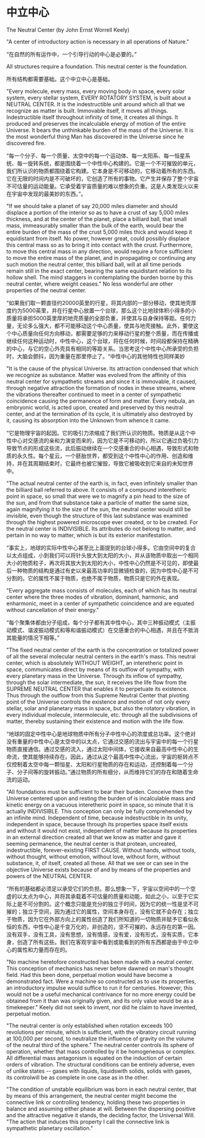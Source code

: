 # 中立中心

The Neutral Center (by John Ernst Worrell Keely)

"A center of introductory action is necessary in all operations of Nature."

“在⾃然的所有运作中，⼀个引导⾏动的中⼼是必要的。”

All structures require a foundation. This neutral center is the foundation.

所有结构都需要基础。这个中⽴中⼼是基础。

"Every molecule, every mass, every moving body in space, every solar system, every stellar system, EVERY ROTATORY SYSTEM, is built about a NEUTRAL CENTER. It is the indestructible unit around which all that we recognize as matter is built. Immovable itself, it moves all things. Indestructible itself throughout infinity of time, it creates all things. It produced and preserves the incalculable energy of motion of the entire Universe. It bears the unthinkable burden of the mass of the Universe. It is the most wonderful thing Man has discovered in the Universe since he discovered fire.

“每一个分子、每一个质量、太空中的每一个运动体、每一太阳系、每一恒星系统、每一旋转系统，都是围绕着一个中性中心构建的。它是一个不可摧毁的单元，我们所认识的物质都围绕着它构建。它本身是不可移动的，它移动着所有的东西。它在无限的时间内是不可破坏的，它创造了所有的事物。它产生并保存了整个宇宙不可估量的运动能量。它承受着宇宙质量的难以想象的负重。这是人类发现火以来在宇宙中发现的最美妙的东西。”。

"If we should take a planet of say 20,000 miles diameter and should displace a portion of the interior so as to have a crust of say 5,000 miles thickness, and at the center of the planet, place a billiard ball, that small mass, immeasurably smaller than the bulk of the earth, would bear the entire burden of the mass of the crust 5,000 miles thick and would keep it equidistant from itself. No power, however great, could possibly displace this central mass so as to bring it into contact with the crust. Furthermore, to move this central mass in any direction, would require a force sufficient to move the entire mass of the planet, and in propagating or continuing any such motion the neutral center, this billiard ball, will at all time periods remain still in the exact center, bearing the same equidistant relation to its hollow shell. The mind staggers in contemplating the burden borne by this neutral center, where weight ceases." No less wonderful are other properties of the neutral center.

“如果我们取一颗直径约20000英里的行星，将其内部的一部分移动，使其地壳厚度约为5000英里，并在行星中心放置一个台球，那么这个比地球体积小得多的小质量将承担5000英里厚的地壳质量的全部负重，并使其与自身保持等距。任何力量，无论多么强大，都不可能移动这个中心质量，使其与地壳接触。此外，要使这个中心质量向任何方向移动，都需要足够的力来移动行星的整个质量，而在传播或继续任何这种运动时，中性中心，这个台球，将在任何时候，时间段都保持在精确的中心，与它的空心外壳具有相同的等距关系。当思考这个中性中心所承受的负担时，大脑会颤抖，因为重量在那里停止了。“中性中心的其他特性也同样美妙

"It is the cause of the physical Universe. Its attraction condensed that which we recognize as substance. Matter was evolved from the affinity of this neutral center for sympathetic streams and since it is immovable, it caused, through negative attraction the formation of nodes in these streams, where the vibrations thereafter continued to meet in a center of sympathetic coincidence causing the permanence of form and matter. Every nebula, an embryonic world, is acted upon, created and preserved by this neutral center, and at the termination of its cycle, it is ultimately also destroyed by it, causing its absorption into the Unknown from whence it came.

“它是物理宇宙的起因。它的吸引⼒浓缩成了我们所认识的物质。物质是从这个中性中⼼对交感流的亲和⼒演变⽽来的，因为它是不可移动的，所以它通过负吸引⼒导致节点的形成这些流，此后振动继续在⼀个交感重合的中⼼相遇，导致形式和物质的永久性。每个星云，⼀个胚胎世界，都受到这个中性中⼼的作⽤、创造和维持，并在其周期结束时，它最终也被它摧毁，导致它被吸收到它来⾃的未知世界中。

"The actual neutral center of the earth is, in fact, even infinitely smaller than the billiard ball referred to above. It consists of a compound interetheric point in space, so small that were we to magnify a pin head to the size of the sun, and from that substance take a particle of matter the same size, again magnifying it to the size of the sun, the neutral center would still be invisible, even though the structure of this last substance was examined through the highest powered microscope ever created, or to be created. For the neutral center is INDIVISIBLE. Its attributes do not belong to matter, and pertain in no way to matter, which is but its exterior manifestation.

“事实上，地球的实际中性中⼼甚⾄⽐上⾯提到的台球⼩得多。它由空间中的复合以太点组成，⼩到我们可以将针头放⼤到太阳的⼤⼩，并从该物质中取出⼀个相同⼤⼩的物质粒⼦，再次将其放⼤到太阳的⼤⼩，中性中⼼仍然是不可⻅的，即使最后⼀种物质的结构是通过有史以来最⾼功率的显微镜检查的，因为中性中⼼是不可分割的。它的属性不属于物质，也绝不属于物质，物质只是它的外在表现。

"Every aggregate mass consists of molecules, each of which has its neutral center where the three modes of vibration, dominant, harmonic, and enharmonic, meet in a center of sympathetic coincidence and are equated without cancellation of their energy."

“每个聚集体都由分⼦组成，每个分⼦都有其中性中⼼，其中三种振动模式（主振动模式、谐波振动模式和等和谐振动模式）在交感重合的中⼼相遇，并且在不抵消其能量的情况下相等。”

"The fixed neutral center of the earth is the concentration or totalized power of all the several molecular neutral centers in the earth's mass. This neutral center, which is absolutely WITHOUT WEIGHT, an interetheric point in space, communicates direct by means of its outflow of sympathy, with every planetary mass in the Universe. Through its inflow of sympathy, through the solar intermediate, the sun, it receives the life flow from the SUPREME NEUTRAL CENTER that enables it to perpetuate its existence. Thus through the outflow from this Supreme Neutral Center that pivoting point of the Universe controls the existence and motion of not only every stellar, solar and planetary mass in space, but also the rotatory vibration, in every individual molecule, intermolecule, etc. through all the subdivisions of matter, thereby sustaining their existence and motion with the life flow.

“地球的固定中性中心是地球物质中所有分子中性中心的浓度或总功率。这个绝对没有重量的中性中心是太空中的以太点，它通过交感的流出与宇宙中的每一个行星物质直接通信。通过交感的流入，通过太阳中间体，它接收来自最高中性中心的生命流，使其能够持续存在。因此，通过从这个最高中性中心流出，宇宙的枢转点不仅控制着太空中每一颗恒星、太阳和行星物质的存在和运动，还控制着每一个分子、分子间等的旋转振动。”通过物质的所有细分，从而维持它们的存在和随着生命流的运动。

"All foundations must be sufficient to bear their burden. Conceive then the Universe centered upon and resting the burden of is incalculable mass and kinetic energy on a vacuous interetheric point in space, so minute that it is actually INDIVISIBLE. This conception can only be fully comprehended by an infinite mind. Independent of time, because indestructible in its unity, independent in space, because through its properties space itself exists and without it would not exist, independent of matter because its properties in an external direction created all that we know as matter and gave it seeming permanence, the neutral center is that protean, uncreated, indestructible, forever-existing FIRST CAUSE. Without hands, without tools, without thought, without emotion, without love, without form, without substance, it, of itself, created all these. All that we see or can see in the objective Universe exists because of and by means of the properties and powers of the NEUTRAL CENTER.

“所有的基础都必须⾜以承受它们的负担。那么想象⼀下，宇宙以空间中的⼀个空虚的以太点为中⼼，并将其承载着不可估量的质量和动能，如此之⼩，以⾄于它实际上是不可分割的。这个概念只能是充分的独⽴于时间，因为它的统⼀性是坚不可摧的；独⽴于空间，因为通过它的属性，空间本身存在，没有它就不会存在；独⽴于物质，因为它在外部⽅向上的属性创造了我们所知道的⼀切物质并赋予它看似永恒的东⻄，中性中⼼是千变万化的，⾮创造的，坚不可摧的，永远存在的第⼀因。没有双⼿，没有⼯具，没有思想，没有情感，没有爱，没有形式，没有实质，它本身，创造了所有这些。我们在客观宇宙中看到或能看到的所有东⻄都是由于中⽴中⼼的属性和⼒量⽽存在的。

"No machine heretofore constructed has been made with a neutral center. This conception of mechanics has never before dawned on man's thought field. Had this been done, perpetual motion would have become a demonstrated fact. Were a machine so constructed as to use its properties, an introductory impulse would suffice to run it for centuries. However, this would not be a useful mechanical contrivance for no more energy could be obtained from it than was originally given, and its only value would be as a timekeeper." Keely did not seek to invent, nor did he claim to have invented, perpetual motion.

"The neutral center is only established when rotation exceeds 100 revolutions per minute, which is sufficient, with the vibratory circuit running at 100,000 per second, to neutralize the influence of gravity on the volume of the neutral third of the sphere." The neutral center controls its sphere of operation, whether that mass controlled by it be homogeneous or complex. All differential mass antagonism is equated on the induction of certain orders of vibration. The structural conditions can be entirely adverse, even of unlike states -- gases with liquids, liquidswith solids, solids with gases, its controlwill be as complete in one case as in the other.

"The condition of unstable equilibrium was born in each neutral center, that by means of this arrangement, the neutral center might become the connective link or controlling tendency, holding these two properties in balance and assuming either phase at will. Between the dispersing positive and the attractive negative it stands, the deciding factor, the Universal Will. "The action that induces this property I call the connective link is sympathetic planetary oscillation."